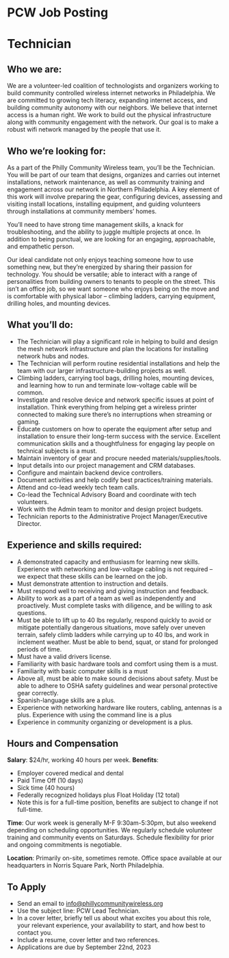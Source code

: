 # PCW Job Posting

# Technician

## Who we are:
We are a volunteer-led coalition of technologists and organizers working to build community controlled wireless internet networks in Philadelphia. We are committed to growing tech literacy, expanding internet access, and building community autonomy with our neighbors. We believe that internet access is a human right. We work to build out the physical infrastructure along with community engagement with the network. Our goal is to make a robust wifi network managed by the people that use it.

## Who we’re looking for:
As a part of the Philly Community Wireless team, you’ll be the Technician. You will be part of our team that designs, organizes and carries out internet installations, network maintenance, as well as community training and engagement across our network in Northern Philadelphia. A key element of this work will involve preparing the gear, configuring devices, assessing and visiting install locations, installing equipment, and guiding volunteers through installations at community members’ homes. 

You’ll need to have strong time management skills, a knack for troubleshooting, and the ability to juggle multiple projects at once. In addition to being punctual, we are looking for an engaging, approachable, and empathetic person. 

Our ideal candidate not only enjoys teaching someone how to use something new, but they’re energized by sharing their passion for technology. You should be versatile; able to interact with a range of personalities from building owners to tenants to people on the street. This isn’t an office job, so we want someone who enjoys being on the move and is comfortable with physical labor – climbing ladders, carrying equipment, drilling holes, and mounting devices. 

## What you’ll do:
* The Technician will play a significant role in helping to build and design the mesh network infrastructure and plan the locations for installing network hubs and nodes.
* The Technician will perform routine residential installations and help the team with our larger infrastructure-building projects as well.
* Climbing ladders, carrying tool bags, drilling holes, mounting devices, and learning how to run and terminate low-voltage cable will be common. 
* Investigate and resolve device and network specific issues at point of installation. Think everything from helping get a wireless printer connected to making sure there’s no interruptions when streaming or gaming.
* Educate customers on how to operate the equipment after setup and installation to ensure their long-term success with the service. Excellent communication skills and a thoughtfulness for engaging lay people on technical subjects is a must.
* Maintain inventory of gear and procure needed materials/supplies/tools.
* Input details into our project management and CRM databases.
* Configure and maintain backend device controllers.
* Document activities and help codify best practices/training materials.
* Attend and co-lead weekly tech team calls.
* Co-lead the Technical Advisory Board and coordinate with tech volunteers.
* Work with the Admin team to monitor and design project budgets.
* Technician reports to the Administrative Project Manager/Executive Director.

## Experience and skills required:
* A demonstrated capacity and enthusiasm for learning new skills. Experience with networking and low-voltage cabling is not required – we expect that these skills can be learned on the job.
* Must demonstrate attention to instruction and details.
* Must respond well to receiving and giving instruction and feedback.
* Ability to work as a part of a team as well as independently and proactively. Must complete tasks with diligence, and be willing to ask questions.
* Must be able to lift up to 40 lbs regularly, respond quickly to avoid or mitigate potentially dangerous situations, move safely over uneven terrain, safely climb ladders while carrying up to 40 lbs, and work in inclement weather. Must be able to bend, squat, or stand for prolonged periods of time.
* Must have a valid drivers license.
* Familiarity with basic hardware tools and comfort using them is a must.
* Familiarity with basic computer skills is a must
* Above all, must be able to make sound decisions about safety. Must be able to adhere to OSHA safety guidelines and wear personal protective gear correctly.
* Spanish-language skills are a plus.
* Experience with networking hardware like routers, cabling, antennas is a plus. Experience with using the command line is a plus
* Experience in community organizing or development is a plus.

## Hours and Compensation
**Salary**: $24/hr, working 40 hours per week.
**Benefits**: 
* Employer covered medical and dental
* Paid Time Off (10 days)
* Sick time (40 hours)
* Federally recognized holidays plus Float Holiday (12 total)
* Note this is for a full-time position, benefits are subject to change if not full-time.

**Time**: Our work week is generally M-F 9:30am-5:30pm, but also weekend depending on scheduling opportunities. We regularly schedule volunteer training and community events on Saturdays. Schedule flexibility for prior and ongoing commitments is negotiable. 

**Location**: Primarily on-site, sometimes remote. Office space available at our headquarters in Norris Square Park, North Philadelphia.

## To Apply
* Send an email to info@phillycommunitywireless.org
* Use the subject line: PCW Lead Technician.
* In a cover letter, briefly tell us about what excites you about this role, your relevant experience, your availability to start, and how best to contact you.
* Include a resume, cover letter and two references.
* Applications are due by September 22nd, 2023
